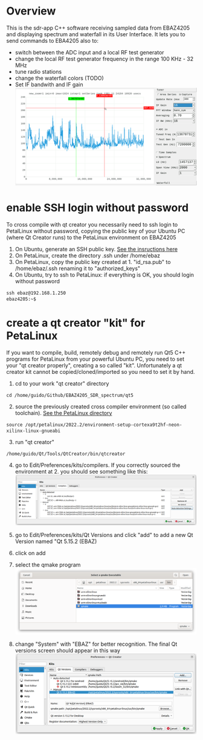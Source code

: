 # Overview

This is the sdr-app C++ software receiving sampled data from EBAZ4205 and displaying spectrum and waterfall in its User Interface.
It lets you to send commands to EBA4205 also to:
  * switch between the ADC input and a local RF test generator  
  * change the local RF test generator frequency in the range 100 KHz - 32 MHz
  * tune radio stations 
  * change the waterfall colors (TODO)
  * Set IF bandwith and IF gain  
  ![](../docs/spectrum-0-32M-radio13670K.png)

# enable SSH login without password
To cross compile with qt creator you necessarily need to ssh login to PetalLinux without password, copying the public key of your Ubuntu PC (where Qt Creator runs) to the PetaLinux environment on EBAZ4205

1. On Ubuntu, generate an SSH public key. [See the insructions here](https://tecnstuff.net/how-to-set-up-ssh-keys-on-ubuntu-22-04/) 
2. On PetaLinux, create the directory .ssh under /home/ebaz
3. On PetaLinux, copy the public key created at 1. "id_rsa.pub" to /home/ebaz/.ssh renaming it to "authorized_keys"
4. On Ubuntu, try to ssh to PetaLinux: if everything is OK, you should login without password
```
ssh ebaz@192.168.1.250
ebaz4205:~$ 
```
# create a qt creator "kit" for PetaLinux
If you want to compile, build, remotely debug and remotely run Qt5 C++ programs for PetaLinux from your powerful Ubuntu PC, you need to set your "qt creator properly", creating a so called "kit". Unfortunately a qt creator kit cannot be copied/cloned/imported so you need to set it by hand.

1. cd to your work "qt creator" directory
```
cd /home/guido/Github/EBAZ4205_SDR_spectrum/qt5
```
 
2. source the previously created cross compiler environment (so called toolchain). [See the PetaLinux directory](../PetaLinux#build-petalinux-sysroot-and-get-crosscompilers)
```
source /opt/petalinux/2022.2/environment-setup-cortexa9t2hf-neon-xilinx-linux-gnueabi 
```
3. run "qt creator"
```
/home/guido/Qt/Tools/QtCreator/bin/qtcreator
```
4. go to Edit/Preferences/kits/compilers. If you correctly sourced the environment at 2. you should see something like this:
![](../docs/compilers.png)   

5. go to Edit/Preferences/kits/Qt Versions and click "add" to add a new Qt Version named "Qt 5.15.2 (EBAZ)
6. click on add
7. select the qmake program
   ![](../docs/select_a_qmake_executable.png) 
9. change "System" with "EBAZ" for better recognition. The final Qt versions screen should appear in this way
   ![](../docs/Qt_Versions.png) 
   
